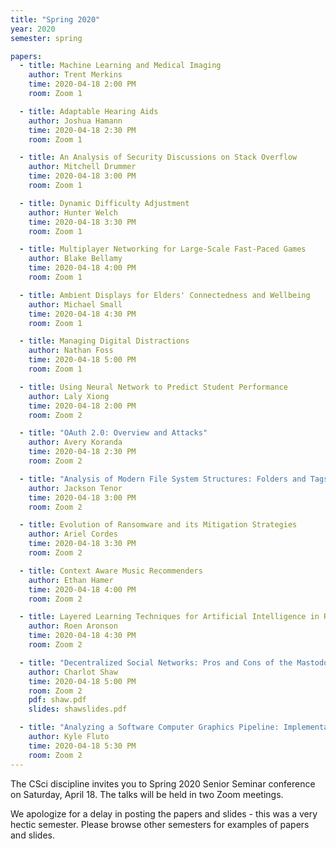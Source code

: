 ```yaml
---
title: "Spring 2020"
year: 2020
semester: spring

papers:
  - title: Machine Learning and Medical Imaging
    author: Trent Merkins
    time: 2020-04-18 2:00 PM
    room: Zoom 1

  - title: Adaptable Hearing Aids
    author: Joshua Hamann
    time: 2020-04-18 2:30 PM
    room: Zoom 1

  - title: An Analysis of Security Discussions on Stack Overflow
    author: Mitchell Drummer
    time: 2020-04-18 3:00 PM
    room: Zoom 1

  - title: Dynamic Difficulty Adjustment
    author: Hunter Welch
    time: 2020-04-18 3:30 PM
    room: Zoom 1

  - title: Multiplayer Networking for Large-Scale Fast-Paced Games
    author: Blake Bellamy
    time: 2020-04-18 4:00 PM
    room: Zoom 1

  - title: Ambient Displays for Elders' Connectedness and Wellbeing
    author: Michael Small
    time: 2020-04-18 4:30 PM
    room: Zoom 1

  - title: Managing Digital Distractions
    author: Nathan Foss
    time: 2020-04-18 5:00 PM
    room: Zoom 1

  - title: Using Neural Network to Predict Student Performance
    author: Laly Xiong
    time: 2020-04-18 2:00 PM
    room: Zoom 2

  - title: "OAuth 2.0: Overview and Attacks"
    author: Avery Koranda
    time: 2020-04-18 2:30 PM
    room: Zoom 2

  - title: "Analysis of Modern File System Structures: Folders and Tags"
    author: Jackson Tenor
    time: 2020-04-18 3:00 PM
    room: Zoom 2

  - title: Evolution of Ransomware and its Mitigation Strategies
    author: Ariel Cordes
    time: 2020-04-18 3:30 PM
    room: Zoom 2

  - title: Context Aware Music Recommenders
    author: Ethan Hamer
    time: 2020-04-18 4:00 PM
    room: Zoom 2

  - title: Layered Learning Techniques for Artificial Intelligence in Robot Soccer
    author: Roen Aronson
    time: 2020-04-18 4:30 PM
    room: Zoom 2

  - title: "Decentralized Social Networks: Pros and Cons of the Mastodon Platform"
    author: Charlot Shaw
    time: 2020-04-18 5:00 PM
    room: Zoom 2
    pdf: shaw.pdf
    slides: shawslides.pdf

  - title: "Analyzing a Software Computer Graphics Pipeline: Implementation, Comparative Benchmarking, and Pipeline Customization"
    author: Kyle Fluto
    time: 2020-04-18 5:30 PM
    room: Zoom 2
---
```


The CSci discipline invites you to Spring 2020 Senior Seminar conference on
Saturday, April 18.
The talks will be held in two Zoom meetings.

We apologize for a delay in posting the papers and slides - this was a very hectic semester. Please browse other semesters for examples of papers and slides. 
